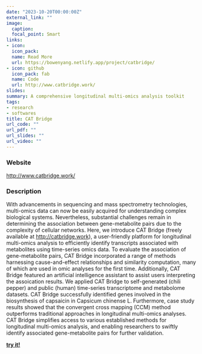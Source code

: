 ```yaml
---
date: "2023-10-20T00:00:00Z"
external_link: ""
image:
  caption:
  focal_point: Smart
links:
- icon: 
  icon_pack: 
  name: Read More
  url: https://bowenyang.netlify.app/project/catbridge/
- icon: github
  icon_pack: fab
  name: Code
  url: http://www.catbridge.work/
slides:
summary: A comprehensive longitudinal multi-omics analysis toolkit
tags:
- research
- softwares
title: CAT Bridge
url_code: ""
url_pdf: ""
url_slides: ""
url_video: ""
---
```

### Website
http://www.catbridge.work/

### Description
With advancements in sequencing and mass spectrometry technologies, multi-omics data can now be easily acquired for understanding complex biological systems. Nevertheless, substantial challenges remain in determining the association between gene-metabolite pairs  due to the complexity of cellular networks. Here, we introduce CAT Bridge (freely available at http://catbridge.work), a user-friendly platform for longitudinal multi-omics analysis to efficiently identify transcripts associated with metabolites using time-series omics data. To evaluate the association of gene-metabolite pairs, CAT Bridge incorporated a range of methods harnessing cause-and-effect relationships and similarity computation, many of which are used in omic analyses for the first time. Additionally, CAT Bridge featured an artificial intelligence assistant to assist users interpreting the assoication results. We applied  CAT Bridge to self-generated (chili pepper) and public (human) time-series transcriptome and metabolome datasets. CAT Bridge successfully identified genes involved in the biosynthesis of capsaicin in Capsicum chinense L. Furthermore, case study results showed that the convergent cross mapping (CCM) method outperforms traditional approaches in longitudinal multi-omics analyses. CAT Bridge simplifies access to various established methods for longitudinal multi-omics analysis, and enabling researchers to swiftly identify associated gene-metabolite pairs for further validation.

**[try it!](http://catbridge.work)**